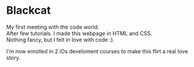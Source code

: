 # Blackcat

My first meeting with the code world.  
After few tutorials. I made this webpage in HTML and CSS.  
Nothing fancy, but I felt in love with code :). 

I'm now enrolled in 2 iOs develoment courses to make this flirt a real love story.
